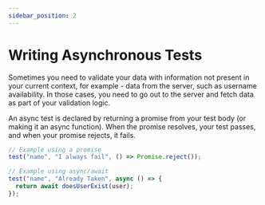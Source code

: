 ```yaml
---
sidebar_position: 2
---
```


# Writing Asynchronous Tests

Sometimes you need to validate your data with information not present in your current context, for example - data from the server, such as username availability. In those cases, you need to go out to the server and fetch data as part of your validation logic.

An async test is declared by returning a promise from your test body (or making it an async function). When the promise resolves, your test passes, and when your promise rejects, it fails.

```js
// Example using a promise
test("name", "I always fail", () => Promise.reject());

// Example using async/await
test("name", "Already Taken", async () => {
  return await doesUserExist(user);
});
```
